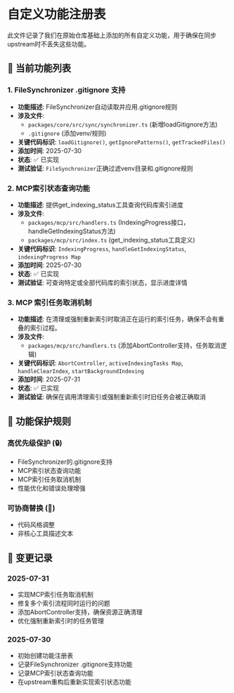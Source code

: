 # 自定义功能注册表

此文件记录了我们在原始仓库基础上添加的所有自定义功能，用于确保在同步upstream时不丢失这些功能。

## 🎯 当前功能列表

### 1. FileSynchronizer .gitignore 支持

- **功能描述**: FileSynchronizer自动读取并应用.gitignore规则
- **涉及文件**:
  - `packages/core/src/sync/synchronizer.ts` (新增loadGitignore方法)
  - `.gitignore` (添加venv/规则)
- **关键代码标识**: `loadGitignore()`, `getIgnorePatterns()`, `getTrackedFiles()`
- **添加时间**: 2025-07-30
- **状态**: ✅ 已实现
- **测试验证**: `FileSynchronizer`正确过滤venv目录和.gitignore规则

### 2. MCP索引状态查询功能

- **功能描述**: 提供get_indexing_status工具查询代码库索引进度
- **涉及文件**:
  - `packages/mcp/src/handlers.ts` (IndexingProgress接口，handleGetIndexingStatus方法)
  - `packages/mcp/src/index.ts` (get_indexing_status工具定义)
- **关键代码标识**: `IndexingProgress`, `handleGetIndexingStatus`, `indexingProgress Map`
- **添加时间**: 2025-07-30
- **状态**: ✅ 已实现
- **测试验证**: 可查询特定或全部代码库的索引状态，显示进度详情

### 3. MCP 索引任务取消机制

- **功能描述**: 在清理或强制重新索引时取消正在运行的索引任务，确保不会有重叠的索引过程。
- **涉及文件**:
  - `packages/mcp/src/handlers.ts` (添加AbortController支持，任务取消逻辑)
- **关键代码标识**: `AbortController`, `activeIndexingTasks Map`, `handleClearIndex`, `startBackgroundIndexing`
- **添加时间**: 2025-07-31
- **状态**: ✅ 已实现
- **测试验证**: 确保在调用清理索引或强制重新索引时旧任务会被正确取消

## 🔧 功能保护规则

### 高优先级保护 (🔒)

- FileSynchronizer的.gitignore支持
- MCP索引状态查询功能
- MCP索引任务取消机制
- 性能优化和错误处理增强

### 可协商替换 (🔄)

- 代码风格调整
- 非核心工具描述文本

## 📝 变更记录

### 2025-07-31

- 实现MCP索引任务取消机制
- 修复多个索引流程同时运行的问题
- 添加AbortController支持，确保资源正确清理
- 优化强制重新索引时的任务管理

### 2025-07-30

- 初始创建功能注册表
- 记录FileSynchronizer .gitignore支持功能
- 记录MCP索引状态查询功能
- 在upstream重构后重新实现索引状态功能
